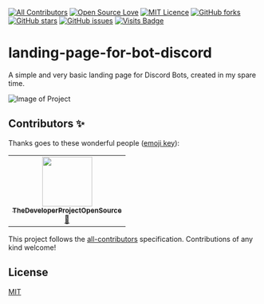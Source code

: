 


<!-- ALL-CONTRIBUTORS-BADGE:START - Do not remove or modify this section -->
[![All Contributors](https://img.shields.io/badge/all_contributors-1-orange.svg?style=flat-square)](#contributors-)
[![Open Source Love](https://badges.frapsoft.com/os/v1/open-source.png?v=103)](https://github.com/ellerbrock/open-source-badges/)
[![MIT Licence](https://badges.frapsoft.com/os/mit/mit.svg?v=103)](https://opensource.org/licenses/mit-license.php)
[![GitHub forks](https://img.shields.io/github/forks/HakaCode/landing-page-for-bot-discord)](https://github.com/HakaCode/landing-page-for-bot-discord/network)
[![GitHub stars](https://img.shields.io/github/stars/HakaCode/landing-page-for-bot-discord)](https://github.com/HakaCode/landing-page-for-bot-discord/stargazers)
[![GitHub issues](https://img.shields.io/github/issues/HakaCode/landing-page-for-bot-discord)](https://github.com/HakaCode/landing-page-for-bot-discord/issues)
[![Visits Badge](https://badges.pufler.dev/visits/HakaCode/landing-page-for-bot-discord)](https://badges.pufler.dev)
<!-- ALL-CONTRIBUTORS-BADGE:END -->

# landing-page-for-bot-discord
 A simple and very basic landing page for Discord Bots, created in my spare time.

 ![Image of Project](https://repository-images.githubusercontent.com/201714625/99d85d80-bbd6-11e9-8690-1f251cf6f042)

## Contributors ✨

Thanks goes to these wonderful people ([emoji key](https://allcontributors.org/docs/en/emoji-key)):

<!-- ALL-CONTRIBUTORS-LIST:START - Do not remove or modify this section -->
<!-- prettier-ignore-start -->
<!-- markdownlint-disable -->
<table>
  <tr>
    <td align="center"><a href="https://github.com/TheDeveloperProjectOpenSource"><img src="https://avatars1.githubusercontent.com/u/24197640?v=4" width="100px;" alt=""/><br /><sub><b>TheDeveloperProjectOpenSource</b></sub></a><br /><a href="#design-TheDeveloperProjectOpenSource" title="Design">🎨</a></td>
  </tr>
</table>

<!-- markdownlint-enable -->
<!-- prettier-ignore-end -->
<!-- ALL-CONTRIBUTORS-LIST:END -->

This project follows the [all-contributors](https://github.com/all-contributors/all-contributors) specification. Contributions of any kind welcome!

## License
[MIT](https://choosealicense.com/licenses/mit/)
